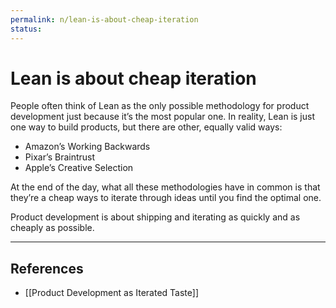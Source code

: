 ```yaml
---
permalink: n/lean-is-about-cheap-iteration
status: 
---
```

# Lean is about cheap iteration

People often think of Lean as the only possible methodology for product development just because it’s the most popular one. In reality, Lean is just one way to build products, but there are other, equally valid ways:

- Amazon’s Working Backwards
- Pixar’s Braintrust
- Apple’s Creative Selection

At the end of the day, what all these methodologies have in common is that they’re a cheap ways to iterate through ideas until you find the optimal one.

Product development is about shipping and iterating as quickly and as cheaply as possible.

---

## References

- [[Product Development as Iterated Taste]]
